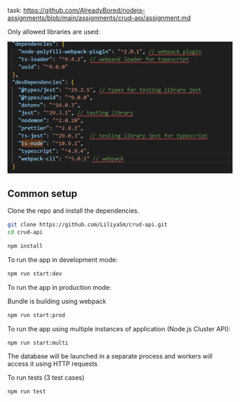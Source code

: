 task: https://github.com/AlreadyBored/nodejs-assignments/blob/main/assignments/crud-api/assignment.md

Only allowed libraries are used:

![](dependencies.jpg)
## Common setup

Clone the repo and install the dependencies.

```bash
git clone https://github.com/LiliyaSm/crud-api.git
cd crud-api
```

```bash
npm install
```

To run the app in development mode:

```bash
npm run start:dev
```

To run the app in production mode:

Bundle is building using webpack

```bash
npm run start:prod
```

To run the app using multiple instances of application (Node.js Cluster API):

```bash
npm run start:multi
```
The database will be launched in a separate process and workers will access it using HTTP requests

To run tests (3 test cases)

```bash
npm run test
```
